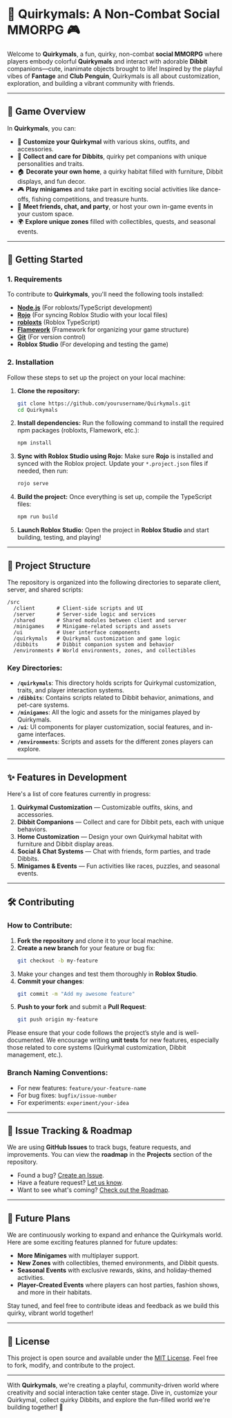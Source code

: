 # 🐾 Quirkymals: A Non-Combat Social MMORPG 🎮

Welcome to **Quirkymals**, a fun, quirky, non-combat **social MMORPG** where players embody colorful **Quirkymals** and interact with adorable **Dibbit** companions—cute, inanimate objects brought to life! Inspired by the playful vibes of **Fantage** and **Club Penguin**, Quirkymals is all about customization, exploration, and building a vibrant community with friends.

---

## 🧩 **Game Overview**

In **Quirkymals**, you can:
- 🌈 **Customize your Quirkymal** with various skins, outfits, and accessories.
- 🐾 **Collect and care for Dibbits**, quirky pet companions with unique personalities and traits.
- 🏠 **Decorate your own home**, a quirky habitat filled with furniture, Dibbit displays, and fun decor.
- 🎮 **Play minigames** and take part in exciting social activities like dance-offs, fishing competitions, and treasure hunts.
- 💬 **Meet friends, chat, and party**, or host your own in-game events in your custom space.
- 🌍 **Explore unique zones** filled with collectibles, quests, and seasonal events.

---

## 🚀 **Getting Started**

### **1. Requirements**

To contribute to **Quirkymals**, you'll need the following tools installed:
- **[Node.js](https://nodejs.org/)** (For robloxts/TypeScript development)
- **[Rojo](https://rojo.space/)** (For syncing Roblox Studio with your local files)
- **[robloxts](https://roblox-ts.github.io/)** (Roblox TypeScript)
- **[Flamework](https://flamework.dev/)** (Framework for organizing your game structure)
- **[Git](https://git-scm.com/)** (For version control)
- **Roblox Studio** (For developing and testing the game)

### **2. Installation**

Follow these steps to set up the project on your local machine:

1. **Clone the repository:**
   ```bash
   git clone https://github.com/yourusername/Quirkymals.git
   cd Quirkymals
   ```

2. **Install dependencies:**
   Run the following command to install the required npm packages (robloxts, Flamework, etc.):
   ```bash
   npm install
   ```

3. **Sync with Roblox Studio using Rojo:**
   Make sure **Rojo** is installed and synced with the Roblox project. Update your `*.project.json` files if needed, then run:
   ```bash
   rojo serve
   ```

4. **Build the project:**
   Once everything is set up, compile the TypeScript files:
   ```bash
   npm run build
   ```

5. **Launch Roblox Studio:**
   Open the project in **Roblox Studio** and start building, testing, and playing!

---

## 🎨 **Project Structure**

The repository is organized into the following directories to separate client, server, and shared scripts:

```
/src
  /client       # Client-side scripts and UI
  /server       # Server-side logic and services
  /shared       # Shared modules between client and server
  /minigames    # Minigame-related scripts and assets
  /ui           # User interface components
  /quirkymals   # Quirkymal customization and game logic
  /dibbits      # Dibbit companion system and behavior
  /environments # World environments, zones, and collectibles
```

### **Key Directories:**
- **`/quirkymals`**: This directory holds scripts for Quirkymal customization, traits, and player interaction systems.
- **`/dibbits`**: Contains scripts related to Dibbit behavior, animations, and pet-care systems.
- **`/minigames`**: All the logic and assets for the minigames played by Quirkymals.
- **`/ui`**: UI components for player customization, social features, and in-game interfaces.
- **`/environments`**: Scripts and assets for the different zones players can explore.

---

## ✨ **Features in Development**

Here's a list of core features currently in progress:

1. **Quirkymal Customization** — Customizable outfits, skins, and accessories.
2. **Dibbit Companions** — Collect and care for Dibbit pets, each with unique behaviors.
3. **Home Customization** — Design your own Quirkymal habitat with furniture and Dibbit display areas.
4. **Social & Chat Systems** — Chat with friends, form parties, and trade Dibbits.
5. **Minigames & Events** — Fun activities like races, puzzles, and seasonal events.

---

## 🛠️ **Contributing**

### **How to Contribute:**
1. **Fork the repository** and clone it to your local machine.
2. **Create a new branch** for your feature or bug fix:
   ```bash
   git checkout -b my-feature
   ```
3. Make your changes and test them thoroughly in **Roblox Studio**.
4. **Commit your changes**:
   ```bash
   git commit -m "Add my awesome feature"
   ```
5. **Push to your fork** and submit a **Pull Request**:
   ```bash
   git push origin my-feature
   ```

Please ensure that your code follows the project’s style and is well-documented. We encourage writing **unit tests** for new features, especially those related to core systems (Quirkymal customization, Dibbit management, etc.).

### **Branch Naming Conventions:**
- For new features: `feature/your-feature-name`
- For bug fixes: `bugfix/issue-number`
- For experiments: `experiment/your-idea`

---

## 📄 **Issue Tracking & Roadmap**

We are using **GitHub Issues** to track bugs, feature requests, and improvements. You can view the **roadmap** in the **Projects** section of the repository.

- Found a bug? [Create an Issue](https://github.com/yourusername/Quirkymals/issues).
- Have a feature request? [Let us know](https://github.com/yourusername/Quirkymals/issues/new).
- Want to see what's coming? [Check out the Roadmap](https://github.com/yourusername/Quirkymals/projects).

---

## 🔮 **Future Plans**

We are continuously working to expand and enhance the Quirkymals world. Here are some exciting features planned for future updates:
- **More Minigames** with multiplayer support.
- **New Zones** with collectibles, themed environments, and Dibbit quests.
- **Seasonal Events** with exclusive rewards, skins, and holiday-themed activities.
- **Player-Created Events** where players can host parties, fashion shows, and more in their habitats.

Stay tuned, and feel free to contribute ideas and feedback as we build this quirky, vibrant world together!

---

## 🎉 **License**

This project is open source and available under the [MIT License](https://opensource.org/licenses/MIT). Feel free to fork, modify, and contribute to the project.

---

With **Quirkymals**, we're creating a playful, community-driven world where creativity and social interaction take center stage. Dive in, customize your Quirkymal, collect quirky Dibbits, and explore the fun-filled world we're building together! 🌟
